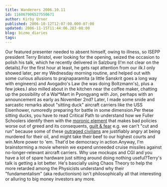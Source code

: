 ```yaml
---
title: Wanderers 2006.10.11
id: 116067906527550671
author: Kirby Urner
published: 2006-10-12T12:07:00.000-07:00
updated: 2006-11-15T11:44:06.283-08:00
blog: bizmo_diaries
tags: 
---
```


Our featured presenter needed to absent himself, owing to illness, so ISEPP president Terry Bristol, ever looking for the opening, seized the occasion to polish his talk, which he recently delivered in Salzburg (I'm not clear on the details).For the first hour at least, he gets rapt attention from our ilk.I only showed later, per my Wednesday morning routine, and helped out with some curious allusions to prajnaparamita (a little Sanskrit goes a long way with engineers) and Avogadro's Law (he was doing Boltzmann's), plus a few jokes.I also milled about in the kitchen near the coffee maker, chatting up the possibility of a Wal*Mart in Pyongyang with Jon, perhaps with an announcement as early as November 2nd?  Later, I made some snide and sarcastic remarks about "sitting duck" aircraft carriers like the USS Eisenhower, rumoredly preparing for battle in some dimension.Per these sitting ducks, you have to read Critical Path to understand how we Fuller Schoolers identify them with the [moronic element](http://www.grunch.net/synergetics/gst2.html) that makes bad policies worse out of greed and its consequents, [guilt & fear](http://worldgame.blogspot.com/2004/11/catholic-economy.html) e.g. we can't "cut and run" because some of these [outraged civilians](http://worldgame.blogspot.com/2005/01/rebuilding-iraq.html) are justifiably angry at being murdered for their oil, and might take their beef to our highest courts and win.More power to 'em.  That'd be democracy in action.Anyway, I'm brainstorming a movie wherein we expend unneeded cruise missiles against no-longer-relevant aircraft carriers.  Why use mockups and CGI and you have a lot of spare hardware just sitting around doing nothing useful?Terry's talk is getting a lot better.  He's bascially using Chaos Theory to help the more retarded among the Physicists understand why their "fundamentalism" (aka reductionism) isn't philosophically all that interesting or alluring to big money investors any more.